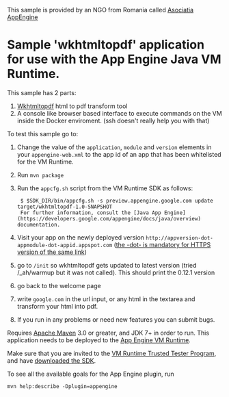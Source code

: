 This sample is provided by an NGO from Romania called [Asociatia AppEngine][6]

# Sample 'wkhtmltopdf' application for use with the App Engine Java VM Runtime.

This sample has 2 parts:

1. [Wkhtmltopdf][5] html to pdf transform tool
2. A console like browser based interface to execute commands on the VM inside the Docker enviroment. (ssh doesn't really help you with that)

To test this sample go to:

1. Change the value of the `application`, `module` and `version` elements in your `appengine-web.xml` to the app
id of an app that has been whitelisted for the VM Runtime.
2. Run `mvn package`
3. Run the `appcfg.sh` script from the VM Runtime SDK as follows:

        $ $SDK_DIR/bin/appcfg.sh -s preview.appengine.google.com update target/wkhtmltopdf-1.0-SNAPSHOT
        For further information, consult the [Java App Engine](https://developers.google.com/appengine/docs/java/overview) documentation.
4. Visit your app on the newly deployed version `http://appversion-dot-appmodule-dot-appid.appspot.com` ([the -dot- is mandatory for HTTPS version of the same link][7])
5. go to `/init` so wkhtmltopdf gets updated to latest version (tried /_ah/warmup but it was not called). This should print the 0.12.1 version
6. go back to the welcome page
7. write `google.com` in the url input, or any html in the textarea and transform your html into pdf.
8. If you run in any problems or need new features you can submit bugs.

Requires [Apache Maven](http://maven.apache.org) 3.0 or greater, and
JDK 7+ in order to run.  This application needs to be deployed to the
[App Engine VM Runtime][1].

Make sure that you are invited to the [VM Runtime Trusted Tester
Program][2], and have [downloaded the SDK][4].

To see all the available goals for the App Engine plugin, run

    mvn help:describe -Dplugin=appengine

[1]: https://docs.google.com/document/d/1VH1oVarfKILAF_TfvETtPPE3TFzIuWqsa22PtkRkgJ4
[2]: https://groups.google.com/forum/?fromgroups#!topic/google-appengine/gRZNqlQPKys
[3]: https://cloud.google.com/console
[4]: http://commondatastorage.googleapis.com/gae-vm-runtime-tt/vmruntime_sdks.html
[5]: http://wkhtmltopdf.org/
[6]: http://www.appengine.ro/
[7]: https://developers.google.com/appengine/docs/ssl
